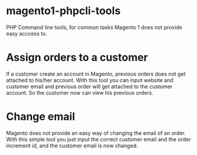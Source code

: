# magento1-phpcli-tools

PHP Command line tools, for common tasks Magento 1 does not provide easy acccess to.

# Assign orders to a customer
If a customer create an account in Magento, previous orders does not get attached to his/her account.
With this tool you can input website and customer email and previous order will get attached to the customer account.
So the customer now can view his previous orders.

# Change email
Magento does not provide an easy way of changing the email of an order.
With this simple tool you just input the correct customer email and the order increment id, and the customer email is now changed.

